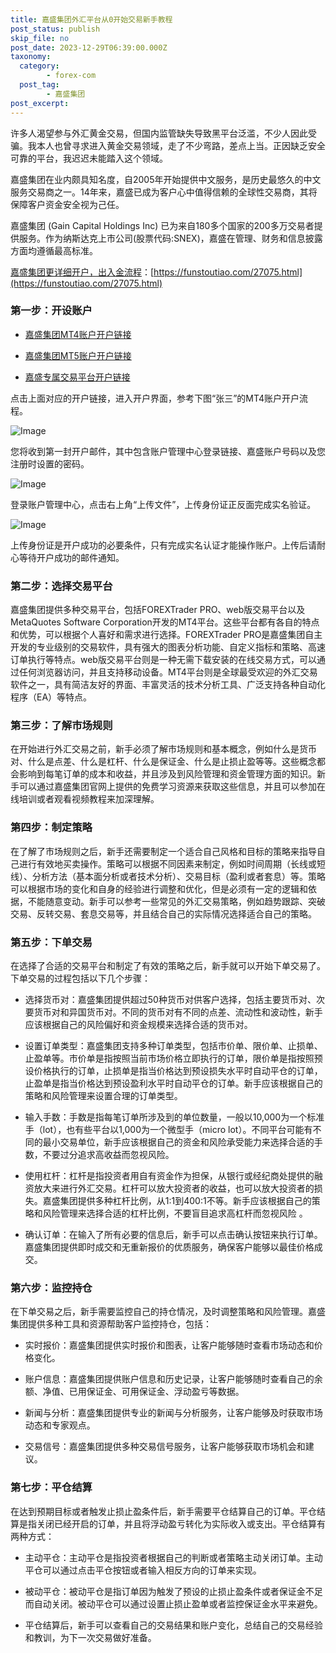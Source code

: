 ```yaml
---
title: 嘉盛集团外汇平台从0开始交易新手教程
post_status: publish
skip_file: no
post_date: 2023-12-29T06:39:00.000Z
taxonomy:
  category:
        - forex-com
  post_tag:
        - 嘉盛集团
post_excerpt: 
---
```

许多人渴望参与外汇黄金交易，但国内监管缺失导致黑平台泛滥，不少人因此受骗。我本人也曾寻求进入黄金交易领域，走了不少弯路，差点上当。正因缺乏安全可靠的平台，我迟迟未能踏入这个领域。

嘉盛集团在业内颇具知名度，自2005年开始提供中文服务，是历史最悠久的中文服务交易商之一。14年来，嘉盛已成为客户心中值得信赖的全球性交易商，其将保障客户资金安全视为己任。

嘉盛集团 (Gain Capital Holdings Inc) 已为来自180多个国家的200多万交易者提供服务。作为纳斯达克上市公司(股票代码:SNEX)，嘉盛在管理、财务和信息披露方面均遵循最高标准。

[嘉盛集团更详细开户，出入金流程](https://funstoutiao.com/27075.html)：[https://funstoutiao.com/27075.html](https://funstoutiao.com/27075.html)

### 第一步：开设账户

* [嘉盛集团MT4账户开户链接](https://s.ssgg.net/jsmt4)

* [嘉盛集团MT5账户开户链接](https://s.ssgg.net/jsmt5)

* [嘉盛专属交易平台开户链接](https://s.ssgg.net/js)

点击上面对应的开户链接，进入开户界面，参考下图“张三”的MT4账户开户流程。

![Image](https://prod-files-secure.s3.us-west-2.amazonaws.com/39ed1227-6d7d-4570-be36-9ccd4a2c4241/7a167aea-686b-400d-af59-4e18eb607a40/640.png?X-Amz-Algorithm=AWS4-HMAC-SHA256&X-Amz-Content-Sha256=UNSIGNED-PAYLOAD&X-Amz-Credential=ASIAZI2LB466QPBD6GJG%2F20250718%2Fus-west-2%2Fs3%2Faws4_request&X-Amz-Date=20250718T221308Z&X-Amz-Expires=3600&X-Amz-Security-Token=IQoJb3JpZ2luX2VjEH0aCXVzLXdlc3QtMiJGMEQCIDwIh0ivaQxFn6CYuIHpvAdFZIkGrwFvSqOerGFYpu%2FWAiAO016anFelw2ccECKjMyrpptCe1iYEwabmcz8wRETaASqIBAiW%2F%2F%2F%2F%2F%2F%2F%2F%2F%2F8BEAAaDDYzNzQyMzE4MzgwNSIMER3A%2F3oGBOewGWg4KtwDXoBdi9hLpCKN%2B2ePKcnv5k3Cx6FIoeC22la1h48eh8UnBtITM9y6rNJkvykcT%2BBdHvAxJ25d5QjfkTIDeGTMVrT1fSOqlIVNNmEgGNvOQUNKwQl%2FXrIDerl9Fmq%2FIexWdvQJoVn0a2w7dVOB9lw83%2B4hu4Fruymnpgq1SSCnRVTSpLFm%2F9EJkgHfQ%2BUyetVooO39nqPO2a2xUvdscH4C%2FsvoWEnynYzki8JMfLeTUpsW%2FiKdl9RTazkvUg2Gc5iGnLcvXoalV40n%2BHkZ432lazg7wTTkx82ffPAyJC0kKFryQwfcdXkKs13geyHkquv7oOv41%2BZvkg93oOgCNEGzb5Q84Pn1qz%2F24PgPPHXF7o3K2fv7dMe0qNK50DUm5tQ83LpsbGnU3Sjwc1zftznx3ODZPXmELmDn20zXDy81B4F3Ukv2%2BFn8PT7gr96Oiavb5chP3A2cglo%2BL9fjGeZ6%2FxtpztLZCedTkLmcYm9RL%2Fypb5GRTrYKtOGWi7f%2BiqJs%2BhZajtomRugczKsvSDUmoSLHMu84pxsZIZPcqOqRjtJk5%2BbNyjUIKRpQY6bXv8%2BXOT%2BVJBXk6hpmisdDgElY8DrviUtR49gx5XKVAiLQkC9aUlEq2EjWvo3LcOAw1vDqwwY6pgEmP36l6rFDlFvwx1Uj8aH37iOh92OD0jjZclJysi6BZpobDUnqNCSaJTKvVresV8PphD4SaqlQ1qVfki3HBx63q20QT6pyfYXCZ1xerA%2FCbN03fE%2BZ3tB6sT128GmbJxEq65zYtKnMrMjivPr7pHs2BnLwTRxSQEQnTJkVif8pHyXiiv7aBmkzV1VQ1Q0ZgtMdyavC3BLVgtQI11YjKztuUQUPzDCH&X-Amz-Signature=c3ab9594fbba8d54726238e19ebdfb0538a0c613f7008735adfb1d2f3ddae3b4&X-Amz-SignedHeaders=host&x-amz-checksum-mode=ENABLED&x-id=GetObject)

您将收到第一封开户邮件，其中包含账户管理中心登录链接、嘉盛账户号码以及您注册时设置的密码。

![Image](https://prod-files-secure.s3.us-west-2.amazonaws.com/39ed1227-6d7d-4570-be36-9ccd4a2c4241/eaa1c6b3-2877-4284-a0e1-530e222c27fb/image.png?X-Amz-Algorithm=AWS4-HMAC-SHA256&X-Amz-Content-Sha256=UNSIGNED-PAYLOAD&X-Amz-Credential=ASIAZI2LB466QPBD6GJG%2F20250718%2Fus-west-2%2Fs3%2Faws4_request&X-Amz-Date=20250718T221308Z&X-Amz-Expires=3600&X-Amz-Security-Token=IQoJb3JpZ2luX2VjEH0aCXVzLXdlc3QtMiJGMEQCIDwIh0ivaQxFn6CYuIHpvAdFZIkGrwFvSqOerGFYpu%2FWAiAO016anFelw2ccECKjMyrpptCe1iYEwabmcz8wRETaASqIBAiW%2F%2F%2F%2F%2F%2F%2F%2F%2F%2F8BEAAaDDYzNzQyMzE4MzgwNSIMER3A%2F3oGBOewGWg4KtwDXoBdi9hLpCKN%2B2ePKcnv5k3Cx6FIoeC22la1h48eh8UnBtITM9y6rNJkvykcT%2BBdHvAxJ25d5QjfkTIDeGTMVrT1fSOqlIVNNmEgGNvOQUNKwQl%2FXrIDerl9Fmq%2FIexWdvQJoVn0a2w7dVOB9lw83%2B4hu4Fruymnpgq1SSCnRVTSpLFm%2F9EJkgHfQ%2BUyetVooO39nqPO2a2xUvdscH4C%2FsvoWEnynYzki8JMfLeTUpsW%2FiKdl9RTazkvUg2Gc5iGnLcvXoalV40n%2BHkZ432lazg7wTTkx82ffPAyJC0kKFryQwfcdXkKs13geyHkquv7oOv41%2BZvkg93oOgCNEGzb5Q84Pn1qz%2F24PgPPHXF7o3K2fv7dMe0qNK50DUm5tQ83LpsbGnU3Sjwc1zftznx3ODZPXmELmDn20zXDy81B4F3Ukv2%2BFn8PT7gr96Oiavb5chP3A2cglo%2BL9fjGeZ6%2FxtpztLZCedTkLmcYm9RL%2Fypb5GRTrYKtOGWi7f%2BiqJs%2BhZajtomRugczKsvSDUmoSLHMu84pxsZIZPcqOqRjtJk5%2BbNyjUIKRpQY6bXv8%2BXOT%2BVJBXk6hpmisdDgElY8DrviUtR49gx5XKVAiLQkC9aUlEq2EjWvo3LcOAw1vDqwwY6pgEmP36l6rFDlFvwx1Uj8aH37iOh92OD0jjZclJysi6BZpobDUnqNCSaJTKvVresV8PphD4SaqlQ1qVfki3HBx63q20QT6pyfYXCZ1xerA%2FCbN03fE%2BZ3tB6sT128GmbJxEq65zYtKnMrMjivPr7pHs2BnLwTRxSQEQnTJkVif8pHyXiiv7aBmkzV1VQ1Q0ZgtMdyavC3BLVgtQI11YjKztuUQUPzDCH&X-Amz-Signature=ea7479400a1daa62769e7ff284de190fea7fa255338fd45e023e2c635c2bfcf9&X-Amz-SignedHeaders=host&x-amz-checksum-mode=ENABLED&x-id=GetObject)

登录账户管理中心，点击右上角“上传文件”，上传身份证正反面完成实名验证。

![Image](https://prod-files-secure.s3.us-west-2.amazonaws.com/39ed1227-6d7d-4570-be36-9ccd4a2c4241/54090639-09fc-46b4-a135-e0289f707147/image.png?X-Amz-Algorithm=AWS4-HMAC-SHA256&X-Amz-Content-Sha256=UNSIGNED-PAYLOAD&X-Amz-Credential=ASIAZI2LB466QPBD6GJG%2F20250718%2Fus-west-2%2Fs3%2Faws4_request&X-Amz-Date=20250718T221308Z&X-Amz-Expires=3600&X-Amz-Security-Token=IQoJb3JpZ2luX2VjEH0aCXVzLXdlc3QtMiJGMEQCIDwIh0ivaQxFn6CYuIHpvAdFZIkGrwFvSqOerGFYpu%2FWAiAO016anFelw2ccECKjMyrpptCe1iYEwabmcz8wRETaASqIBAiW%2F%2F%2F%2F%2F%2F%2F%2F%2F%2F8BEAAaDDYzNzQyMzE4MzgwNSIMER3A%2F3oGBOewGWg4KtwDXoBdi9hLpCKN%2B2ePKcnv5k3Cx6FIoeC22la1h48eh8UnBtITM9y6rNJkvykcT%2BBdHvAxJ25d5QjfkTIDeGTMVrT1fSOqlIVNNmEgGNvOQUNKwQl%2FXrIDerl9Fmq%2FIexWdvQJoVn0a2w7dVOB9lw83%2B4hu4Fruymnpgq1SSCnRVTSpLFm%2F9EJkgHfQ%2BUyetVooO39nqPO2a2xUvdscH4C%2FsvoWEnynYzki8JMfLeTUpsW%2FiKdl9RTazkvUg2Gc5iGnLcvXoalV40n%2BHkZ432lazg7wTTkx82ffPAyJC0kKFryQwfcdXkKs13geyHkquv7oOv41%2BZvkg93oOgCNEGzb5Q84Pn1qz%2F24PgPPHXF7o3K2fv7dMe0qNK50DUm5tQ83LpsbGnU3Sjwc1zftznx3ODZPXmELmDn20zXDy81B4F3Ukv2%2BFn8PT7gr96Oiavb5chP3A2cglo%2BL9fjGeZ6%2FxtpztLZCedTkLmcYm9RL%2Fypb5GRTrYKtOGWi7f%2BiqJs%2BhZajtomRugczKsvSDUmoSLHMu84pxsZIZPcqOqRjtJk5%2BbNyjUIKRpQY6bXv8%2BXOT%2BVJBXk6hpmisdDgElY8DrviUtR49gx5XKVAiLQkC9aUlEq2EjWvo3LcOAw1vDqwwY6pgEmP36l6rFDlFvwx1Uj8aH37iOh92OD0jjZclJysi6BZpobDUnqNCSaJTKvVresV8PphD4SaqlQ1qVfki3HBx63q20QT6pyfYXCZ1xerA%2FCbN03fE%2BZ3tB6sT128GmbJxEq65zYtKnMrMjivPr7pHs2BnLwTRxSQEQnTJkVif8pHyXiiv7aBmkzV1VQ1Q0ZgtMdyavC3BLVgtQI11YjKztuUQUPzDCH&X-Amz-Signature=8df2862e9f3ce50967f8ec2a7c60583f57db6d9de9f03bb0726d358cd2351ae5&X-Amz-SignedHeaders=host&x-amz-checksum-mode=ENABLED&x-id=GetObject)

上传身份证是开户成功的必要条件，只有完成实名认证才能操作账户。上传后请耐心等待开户成功的邮件通知。

### 第二步：选择交易平台

嘉盛集团提供多种交易平台，包括FOREXTrader PRO、web版交易平台以及MetaQuotes Software Corporation开发的MT4平台。这些平台都有各自的特点和优势，可以根据个人喜好和需求进行选择。FOREXTrader PRO是嘉盛集团自主开发的专业级别的交易软件，具有强大的图表分析功能、自定义指标和策略、高速订单执行等特点。web版交易平台则是一种无需下载安装的在线交易方式，可以通过任何浏览器访问，并且支持移动设备。MT4平台则是全球最受欢迎的外汇交易软件之一，具有简洁友好的界面、丰富灵活的技术分析工具、广泛支持各种自动化程序（EA）等特点。

### 第三步：了解市场规则

在开始进行外汇交易之前，新手必须了解市场规则和基本概念，例如什么是货币对、什么是点差、什么是杠杆、什么是保证金、什么是止损止盈等等。这些概念都会影响到每笔订单的成本和收益，并且涉及到风险管理和资金管理方面的知识。新手可以通过嘉盛集团官网上提供的免费学习资源来获取这些信息，并且可以参加在线培训或者观看视频教程来加深理解。

### 第四步：制定策略

在了解了市场规则之后，新手还需要制定一个适合自己风格和目标的策略来指导自己进行有效地买卖操作。策略可以根据不同因素来制定，例如时间周期（长线或短线）、分析方法（基本面分析或者技术分析）、交易目标（盈利或者套息）等。策略可以根据市场的变化和自身的经验进行调整和优化，但是必须有一定的逻辑和依据，不能随意变动。新手可以参考一些常见的外汇交易策略，例如趋势跟踪、突破交易、反转交易、套息交易等，并且结合自己的实际情况选择适合自己的策略。

### 第五步：下单交易

在选择了合适的交易平台和制定了有效的策略之后，新手就可以开始下单交易了。下单交易的过程包括以下几个步骤：

* 选择货币对：嘉盛集团提供超过50种货币对供客户选择，包括主要货币对、次要货币对和异国货币对。不同的货币对有不同的点差、流动性和波动性，新手应该根据自己的风险偏好和资金规模来选择合适的货币对。

* 设置订单类型：嘉盛集团支持多种订单类型，包括市价单、限价单、止损单、止盈单等。市价单是指按照当前市场价格立即执行的订单，限价单是指按照预设价格执行的订单，止损单是指当价格达到预设损失水平时自动平仓的订单，止盈单是指当价格达到预设盈利水平时自动平仓的订单。新手应该根据自己的策略和风险管理来设置合理的订单类型。

* 输入手数：手数是指每笔订单所涉及到的单位数量，一般以10,000为一个标准手（lot），也有些平台以1,000为一个微型手（micro lot）。不同平台可能有不同的最小交易单位，新手应该根据自己的资金和风险承受能力来选择合适的手数，不要过分追求高收益而忽视风险。

* 使用杠杆：杠杆是指投资者用自有资金作为担保，从银行或经纪商处提供的融资放大来进行外汇交易。杠杆可以放大投资者的收益，也可以放大投资者的损失。嘉盛集团提供多种杠杆比例，从1:1到400:1不等。新手应该根据自己的策略和风险管理来选择合适的杠杆比例，不要盲目追求高杠杆而忽视风险 。

* 确认订单：在输入了所有必要的信息后，新手可以点击确认按钮来执行订单。嘉盛集团提供即时成交和无重新报价的优质服务，确保客户能够以最佳价格成交。

### 第六步：监控持仓

在下单交易之后，新手需要监控自己的持仓情况，及时调整策略和风险管理。嘉盛集团提供多种工具和资源帮助客户监控持仓，包括：

* 实时报价：嘉盛集团提供实时报价和图表，让客户能够随时查看市场动态和价格变化。

* 账户信息：嘉盛集团提供账户信息和历史记录，让客户能够随时查看自己的余额、净值、已用保证金、可用保证金、浮动盈亏等数据。

* 新闻与分析：嘉盛集团提供专业的新闻与分析服务，让客户能够及时获取市场动态和专家观点。

* 交易信号：嘉盛集团提供多种交易信号服务，让客户能够获取市场机会和建议。

### 第七步：平仓结算

在达到预期目标或者触发止损止盈条件后，新手需要平仓结算自己的订单。平仓结算是指关闭已经开启的订单，并且将浮动盈亏转化为实际收入或支出。平仓结算有两种方式：

* 主动平仓：主动平仓是指投资者根据自己的判断或者策略主动关闭订单。主动平仓可以通过点击平仓按钮或者输入相反方向的订单来实现。

* 被动平仓：被动平仓是指订单因为触发了预设的止损止盈条件或者保证金不足而自动关闭。被动平仓可以通过设置止损止盈单或者监控保证金水平来避免。

* 平仓结算后，新手可以查看自己的交易结果和账户变化，总结自己的交易经验和教训，为下一次交易做好准备。